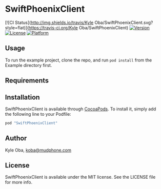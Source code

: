 # SwiftPhoenixClient

[![CI Status](http://img.shields.io/travis/Kyle Oba/SwiftPhoenixClient.svg?style=flat)](https://travis-ci.org/Kyle Oba/SwiftPhoenixClient)
[![Version](https://img.shields.io/cocoapods/v/SwiftPhoenixClient.svg?style=flat)](http://cocoapods.org/pods/SwiftPhoenixClient)
[![License](https://img.shields.io/cocoapods/l/SwiftPhoenixClient.svg?style=flat)](http://cocoapods.org/pods/SwiftPhoenixClient)
[![Platform](https://img.shields.io/cocoapods/p/SwiftPhoenixClient.svg?style=flat)](http://cocoapods.org/pods/SwiftPhoenixClient)

## Usage

To run the example project, clone the repo, and run `pod install` from the Example directory first.

## Requirements

## Installation

SwiftPhoenixClient is available through [CocoaPods](http://cocoapods.org). To install
it, simply add the following line to your Podfile:

```ruby
pod "SwiftPhoenixClient"
```

## Author

Kyle Oba, koba@mudphone.com

## License

SwiftPhoenixClient is available under the MIT license. See the LICENSE file for more info.
